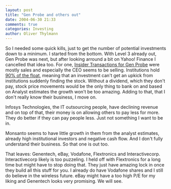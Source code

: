 ```yaml
---
layout: post
title: "Gen Probe and others out"
date: 2004-06-30 21:33
comments: true
categories: Investing
author: Oliver Thylmann
---
```



So I needed some quick kills, just to get the number of potential investments down to a minimum. I started from the bottom. With Level 3 already out, Gen Probe was next, but after looking arround a bit on Yahoo! Finance I cancelled that idea too. For one, [Insider Transactions for Gen Probe](http://finance.yahoo.com/q/it?s=GPRO) were mostly sales and especially the CEO seems to be selling. Institutions hold [90% of the float](http://finance.yahoo.com/q/ks?s=GPRO), meaning that an investment can't get an upkick from institutions suddenly finding the stock. Without a dividend, which they don't pay, stock price movements would be the only thing to bank on and based on Analyst estimates the growth won't be too amazing. Adding to that, that I don't really know their business, I move on.

Infosys Technologies, the IT outsourcing people, have declining revenue and on top of that, their money is on allowing others to pay less for more. They do better if they can pay people less. Just not something I want to be in.

Monsanto seems to have little growth in them from the analyst estimates, already high institutional investors and negative cash flow. And I don't fully understand their business. So that one is out too.

That leaves: Genentech, eBay, Vodafone, Flextronics and Interactivecorp. Interactivecorp likely is too puzzeling. I held off with Flextronics for a long time but might have to stop doing that. They just have amazing lock in once they build all this stuff for you. I already do have Vodafone shares and I still do believe in the wireless future. eBay might have a too high P/E for my liking and Genentech looks very promising. We will see.


